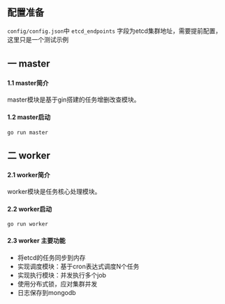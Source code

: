 ## 配置准备`config/config.json`中 `etcd_endpoints` 字段为etcd集群地址，需要提前配置，这里只是一个测试示例## 一 master#### 1.1 master简介master模块是基于gin搭建的任务增删改查模块。  #### 1.2 master启动```go run master```## 二 worker#### 2.1 worker简介worker模块是任务核心处理模块。  #### 2.2 worker启动```go run worker```#### 2.3 worker 主要功能- 将etcd的任务同步到内存- 实现调度模块：基于cron表达式调度N个任务- 实现执行模块：并发执行多个job- 使用分布式锁，应对集群并发- 日志保存到mongodb